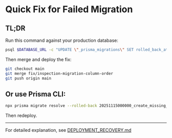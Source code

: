 # Quick Fix for Failed Migration

## TL;DR

Run this command against your production database:

```bash
psql $DATABASE_URL -c "UPDATE \"_prisma_migrations\" SET rolled_back_at = NOW() WHERE migration_name = '20251115000000_create_missing_inspection_tables' AND finished_at IS NULL;"
```

Then merge and deploy the fix:

```bash
git checkout main
git merge fix/inspection-migration-column-order
git push origin main
```

## Or use Prisma CLI:

```bash
npx prisma migrate resolve --rolled-back 20251115000000_create_missing_inspection_tables
```

Then redeploy.

---

For detailed explanation, see [DEPLOYMENT_RECOVERY.md](DEPLOYMENT_RECOVERY.md)
